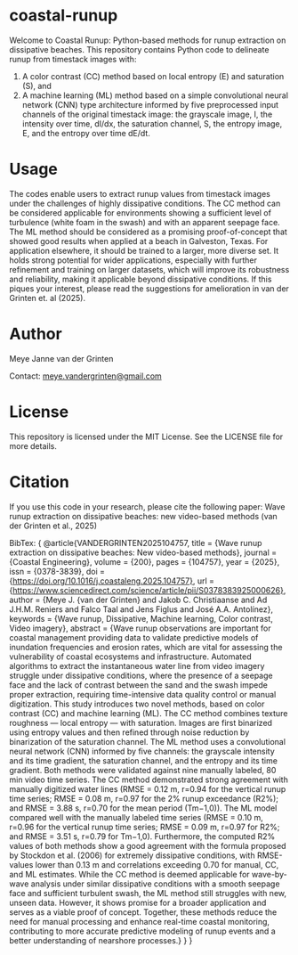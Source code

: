 # coastal-runup

Welcome to Coastal Runup: Python-based methods for runup extraction on dissipative beaches. This repository contains Python code to delineate runup from timestack images with:

1) A color contrast (CC) method based on local entropy (E) and saturation (S), and
2) A machine learning (ML) method based on a simple convolutional neural network (CNN) type architecture informed by five preprocessed input channels of the original timestack image: the grayscale image, I, the
intensity over time, dI/dx, the saturation channel, S, the entropy image, E, and the entropy over time dE/dt.

# Usage

The codes enable users to extract runup values from timestack images under the challenges of highly dissipative conditions. The CC method can be considered applicable for environments showing a sufficient level of turbulence (white foam in the swash) and with an apparent seepage face. The ML method should be considered as a promising proof-of-concept that showed good results when applied at a beach in Galveston, Texas. For application elsewhere, it should be trained to a larger, more diverse set. It holds strong potential for wider applications, especially with further refinement and training on larger datasets, which will improve its robustness and reliability, making it applicable beyond dissipative conditions. If this piques your interest, please read the suggestions for amelioration in van der Grinten et. al (2025).

# Author

Meye Janne van der Grinten 

Contact: meye.vandergrinten@gmail.com

# License

This repository is licensed under the MIT License. See the LICENSE file for more details.

# Citation 

If you use this code in your research, please cite the following paper:
Wave runup extraction on dissipative beaches: new video-based methods (van der Grinten et al., 2025)

BibTex:
{
@article{VANDERGRINTEN2025104757,
title = {Wave runup extraction on dissipative beaches: New video-based methods},
journal = {Coastal Engineering},
volume = {200},
pages = {104757},
year = {2025},
issn = {0378-3839},
doi = {https://doi.org/10.1016/j.coastaleng.2025.104757},
url = {https://www.sciencedirect.com/science/article/pii/S0378383925000626},
author = {Meye J. {van der Grinten} and Jakob C. Christiaanse and Ad J.H.M. Reniers and Falco Taal and Jens Figlus and José A.A. Antolínez},
keywords = {Wave runup, Dissipative, Machine learning, Color contrast, Video imagery},
abstract = {Wave runup observations are important for coastal management providing data to validate predictive models of inundation frequencies and erosion rates, which are vital for assessing the vulnerability of coastal ecosystems and infrastructure. Automated algorithms to extract the instantaneous water line from video imagery struggle under dissipative conditions, where the presence of a seepage face and the lack of contrast between the sand and the swash impede proper extraction, requiring time-intensive data quality control or manual digitization. This study introduces two novel methods, based on color contrast (CC) and machine learning (ML). The CC method combines texture roughness — local entropy — with saturation. Images are first binarized using entropy values and then refined through noise reduction by binarization of the saturation channel. The ML method uses a convolutional neural network (CNN) informed by five channels: the grayscale intensity and its time gradient, the saturation channel, and the entropy and its time gradient. Both methods were validated against nine manually labeled, 80 min video time series. The CC method demonstrated strong agreement with manually digitized water lines (RMSE = 0.12 m, r=0.94 for the vertical runup time series; RMSE = 0.08 m, r=0.97 for the 2% runup exceedance (R2%); and RMSE = 3.88 s, r=0.70 for the mean period (Tm−1,0)). The ML model compared well with the manually labeled time series (RMSE = 0.10 m, r=0.96 for the vertical runup time series; RMSE = 0.09 m, r=0.97 for R2%; and RMSE = 3.51 s, r=0.79 for Tm−1,0). Furthermore, the computed R2% values of both methods show a good agreement with the formula proposed by Stockdon et al. (2006) for extremely dissipative conditions, with RMSE-values lower than 0.13 m and correlations exceeding 0.70 for manual, CC, and ML estimates. While the CC method is deemed applicable for wave-by-wave analysis under similar dissipative conditions with a smooth seepage face and sufficient turbulent swash, the ML method still struggles with new, unseen data. However, it shows promise for a broader application and serves as a viable proof of concept. Together, these methods reduce the need for manual processing and enhance real-time coastal monitoring, contributing to more accurate predictive modeling of runup events and a better understanding of nearshore processes.}
}
}
